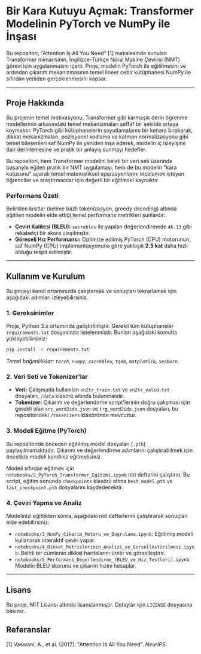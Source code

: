 # **Bir Kara Kutuyu Açmak: Transformer Modelinin PyTorch ve NumPy ile İnşası**

Bu repositori, "Attention Is All You Need" \[1\] makalesinde sunulan Transformer mimarisinin, İngilizce-Türkçe Nöral Makine Çevirisi (NMT) görevi için uygulanmasını içerir. Proje, modelin PyTorch ile eğitilmesini ve ardından çıkarım mekanizmasının temel lineer cebir kütüphanesi NumPy ile sıfırdan yeniden gerçeklenmesini kapsar.


---

## **Proje Hakkında**

Bu projenin temel motivasyonu, Transformer gibi karmaşık derin öğrenme modellerinin arkasındaki temel mekanizmaları şeffaf bir şekilde ortaya koymaktır. PyTorch gibi kütüphanelerin soyutlamalarını bir kenara bırakarak, dikkat mekanizmaları, pozisyonel kodlama ve katman normalizasyonu gibi temel bileşenleri saf NumPy ile yeniden inşa ederek, modelin iç işleyişine dair derinlemesine ve pratik bir anlayış sunmayı hedefler.

Bu repositori, hem Transformer modelini belirli bir veri seti üzerinde başarıyla eğiten pratik bir NMT uygulaması, hem de bu modelin "kara kutusunu" açarak temel matematiksel operasyonlarını incelemek isteyen öğrenciler ve araştırmacılar için değerli bir eğitimsel kaynaktır.

### **Performans Özeti**

Belirtilen kısıtlar (kelime bazlı tokenizasyon, greedy decoding) altında eğitilen modelin elde ettiği temel performans metrikleri şunlardır:

* **Çeviri Kalitesi (BLEU):** `sacrebleu` ile yapılan değerlendirmede `46.13` gibi rekabetçi bir skora ulaşılmıştır.
* **Göreceli Hız Performansı:** Optimize edilmiş PyTorch (CPU) motorunun, saf NumPy (CPU) implementasyonuna göre yaklaşık **2.5 kat** daha hızlı olduğu tespit edilmiştir.

---

## **Kullanım ve Kurulum**

Bu projeyi kendi ortamınızda çalıştırmak ve sonuçları tekrarlamak için aşağıdaki adımları izleyebilirsiniz.

### **1. Gereksinimler**

Proje, Python 3.x ortamında geliştirilmiştir. Gerekli tüm kütüphaneler `requirements.txt` dosyasında listelenmiştir. Bunları aşağıdaki komutla yükleyebilirsiniz:

```bash
pip install -r requirements.txt
```

*Temel bağımlılıklar: `torch`, `numpy`, `sacrebleu`, `tqdm`, `matplotlib`, `seaborn`.*

### **2. Veri Seti ve Tokenizer'lar**

* **Veri:** Çalışmada kullanılan `en2tr_train.txt` ve `en2tr_valid.txt` dosyaları, `/data` klasörü altında bulunmalıdır.
* **Tokenizer:** Çıkarım ve değerlendirme script'lerinin doğru çalışması için gerekli olan `src_word2idx.json` ve `trg_word2idx.json` dosyaları, bu repositorideki `/tokenizers` klasöründe mevcuttur.

### **3. Modeli Eğitme (PyTorch)**

Bu repositoride önceden eğitilmiş model dosyaları (`.pth`) paylaşılmamaktadır. Çıkarım ve değerlendirme adımlarını çalıştırabilmek için öncelikle modeli kendiniz eğitmelisiniz.

Modeli sıfırdan eğitmek için `notebooks/2_PyTorch_Transformer_Egitimi.ipynb` not defterini çalıştırın. Bu script, eğitim sonunda `checkpoints` klasörü altına `best_model.pth` ve `last_checkpoint.pth` dosyalarını kaydedecektir.

### **4. Çeviri Yapma ve Analiz**

Modelinizi eğittikten sonra, aşağıdaki not defterlerini çalıştırarak sonuçları elde edebilirsiniz:

* `notebooks/3_NumPy_Cikarim_Motoru_ve_Dogrulama.ipynb`: Eğitilmiş modeli kullanarak interaktif çeviri yapar.
* `notebooks/4_Dikkat_Matrislerinin_Analizi_ve_Gorsellestirilmesi.ipynb`: Belirli bir cümlenin dikkat haritalarını üretir ve görselleştirir.
* `notebooks/5_Performans_Degerlendirme_(BLEU_ve_Hiz_Testleri).ipynb`: Modelin BLEU skorunu ve çıkarım hızını hesaplar.

---

## **Lisans**

Bu proje, MIT Lisansı altında lisanslanmıştır. Detaylar için `LICENSE` dosyasına bakınız.

## **Referanslar**

\[1\] Vaswani, A., et al. (2017). "Attention Is All You Need". *NeurIPS*.
